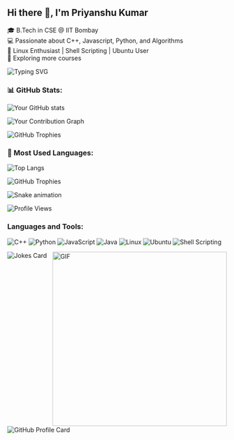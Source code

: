 ## Hi there 👋, I'm Priyanshu Kumar
🎓 B.Tech in CSE @ IIT Bombay  
💻 Passionate about C++, Javascript, Python, and Algorithms  
🐧 Linux Enthusiast | Shell Scripting | Ubuntu User  
🚀 Exploring more courses

![Typing SVG](https://readme-typing-svg.herokuapp.com?font=Fira+Code&pause=1000&color=F75C7E&width=435&lines=Hello!+I'm+%5BYour+Name%5D+%F0%9F%91%8B;Welcome+to+my+profile!;I+love+coding!+%F0%9F%92%BB)

<!--
**Priyanshu-511/Priyanshu-511** is a ✨ _special_ ✨ repository because its `README.md` (this file) appears on your GitHub profile.

Here are some ideas to get you started:

- 🔭 I’m currently working on ...
- 🌱 I’m currently learning ...
- 👯 I’m looking to collaborate on ...
- 🤔 I’m looking for help with ...
- 💬 Ask me about ...
- 📫 How to reach me: ...
- 😄 Pronouns: ...
- ⚡ Fun fact: ...
-->

### 📊 GitHub Stats:
![Your GitHub stats](https://github-readme-stats.vercel.app/api?username=Priyanshu-511&show_icons=true&theme=dark)

![Your Contribution Graph](https://github-profile-summary-cards.vercel.app/api/cards/profile-details?username=Priyanshu-511&theme=github_dark)

![GitHub Trophies](https://github-profile-trophy.vercel.app/?username=Priyanshu-511&theme=algolia)


### 🚀 Most Used Languages:
![Top Langs](https://github-readme-stats.vercel.app/api/top-langs/?username=Priyanshu-511&layout=compact&theme=dark)

![GitHub Trophies](https://github-profile-trophy.vercel.app/?username=Priyanshu-511&theme=algolia)
<!--
![Wakatime stats](https://github-readme-stats.vercel.app/api/wakatime?username=your-wakatime-username)

![GitHub Activity](https://activity-graph.herokuapp.com/graph?username=Priyanshu-511&theme=react-dark)
-->

![Snake animation](https://github.com/your-github-username/your-github-username/blob/output/github-contribution-grid-snake.svg)

![Profile Views](https://komarev.com/ghpvc/?username=Priyanshu-511&color=blue)


### Languages and Tools:
![C++](https://img.shields.io/badge/C++-00599C?style=for-the-badge&logo=c%2B%2B&logoColor=white)
![Python](https://img.shields.io/badge/Python-3776AB?style=for-the-badge&logo=python&logoColor=white)
![JavaScript](https://img.shields.io/badge/JavaScript-F7DF1E?style=for-the-badge&logo=javascript&logoColor=black)
![Java](https://img.shields.io/badge/Java-007396?style=for-the-badge&logo=java&logoColor=white)
![Linux](https://img.shields.io/badge/Linux-FCC624?style=for-the-badge&logo=linux&logoColor=black)
![Ubuntu](https://img.shields.io/badge/Ubuntu-E95420?style=for-the-badge&logo=ubuntu&logoColor=white)
![Shell Scripting](https://img.shields.io/badge/Shell_Scripting-121011?style=for-the-badge&logo=gnu-bash&logoColor=white)


<img align="right" alt="GIF" src="https://media.tenor.com/usffC_4nBswAAAAM/beavis-beavis-and-butthead.gif" width="400px"/>

![Jokes Card](https://readme-jokes.vercel.app/api)

<!-- ![Meme](https://random-memer.herokuapp.com/) -->

<img src="https://github-profile-card.vercel.app/api?username=Priyanshu-511&theme=dark" alt="GitHub Profile Card">
